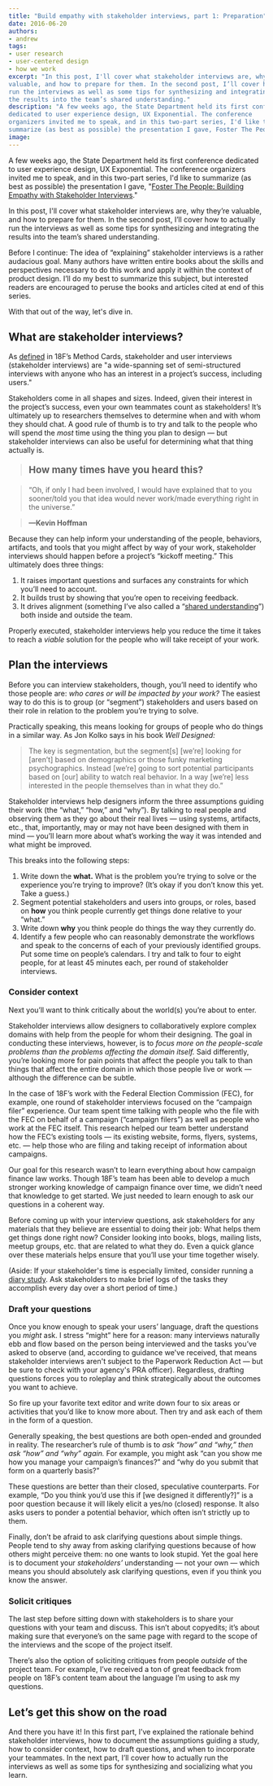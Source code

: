 ```yaml
---
title: "Build empathy with stakeholder interviews, part 1: Preparation"
date: 2016-06-20
authors:
- andrew
tags:
- user research
- user-centered design
- how we work
excerpt: "In this post, I'll cover what stakeholder interviews are, why they’re
valuable, and how to prepare for them. In the second post, I’ll cover how to actually
run the interviews as well as some tips for synthesizing and integrating
the results into the team’s shared understanding."
description: "A few weeks ago, the State Department held its first conference
dedicated to user experience design, UX Exponential. The conference
organizers invited me to speak, and in this two-part series, I'd like to
summarize (as best as possible) the presentation I gave, Foster The People: Building Empathy with Stakeholder Interviews."
image:
---
```


A few weeks ago, the State Department held its first conference
dedicated to user experience design, UX Exponential. The conference
organizers invited me to speak, and in this two-part series, I'd like to
summarize (as best as possible) the presentation I gave, "[Foster The
People: Building Empathy with Stakeholder
Interviews](https://speakerdeck.com/andrewmaier/foster-the-people-building-empathy-with-stakeholder-interviews)."

In this post, I'll cover what stakeholder interviews are, why they’re
valuable, and how to prepare for them. In the second post, I’ll cover how to actually
run the interviews as well as some tips for synthesizing and integrating
the results into the team’s shared understanding.

Before I continue: The idea of “explaining” stakeholder interviews is a
rather audacious goal. Many authors have written entire books about the
skills and perspectives necessary to do this work and apply it within
the context of product design. I’ll do my best to summarize this
subject, but interested readers are encouraged to peruse the books and
articles cited at end of this series.

With that out of the way, let's dive in.

What are stakeholder interviews?
--------------------------------

As [defined](https://methods.18f.gov/stakeholder-and-user-interviews/) in 18F’s
Method Cards, stakeholder and user interviews (stakeholder interviews)
are "a wide-spanning set of semi-structured interviews with anyone who
has an interest in a project’s success, including users."

Stakeholders come in all shapes and sizes. Indeed, given their interest
in the project’s success, even your own teammates count as stakeholders!
It’s ultimately up to researchers themselves to determine when and with
whom they should chat. A good rule of thumb is to try and talk to the
people who will spend the *most* time using the thing you plan to design
— but stakeholder interviews can also be useful for determining what
that thing actually is.

><p style="font-size: 14pt;"><strong>How many times have you heard this?</strong></p>

>“Oh, if only I had been involved, I would have explained that to you sooner/told you that idea would never work/made everything right in the universe.”

>**—Kevin Hoffman**

Because they can help inform your understanding of the people,
behaviors, artifacts, and tools that you might affect by way of your
work, stakeholder interviews should happen before a project’s “kickoff
meeting.” This ultimately does three things:

1.  It raises important questions and surfaces any constraints for which you’ll need to account.
2.  It builds trust by showing that you’re open to receiving feedback.
3.  It drives alignment (something I’ve also called a “[shared understanding](http://ngenworks.com/design/an-unlikely-byproduct/)”) both inside and outside the team.

Properly executed, stakeholder interviews help you reduce the time it
takes to reach a *viable* solution for the people who will take receipt
of your work.

Plan the interviews
-------------------

Before you can interview stakeholders, though, you’ll need to identify
who those people are: *who cares or will be impacted by your work?* The
easiest way to do this is to group (or “segment”) stakeholders and users
based on their role in relation to the problem you’re trying to solve.

Practically speaking, this means looking for groups of people who do
things in a similar way. As Jon Kolko says in his book *Well Designed:*

  >The key is segmentation, but the segment[s] [we’re] looking for [aren’t] based on demographics or those funky marketing psychographics. Instead [we’re] going to sort potential participants based on [our] ability to watch real behavior. In a way [we’re] less interested in the people themselves than in what they do.”

Stakeholder interviews help designers inform the three assumptions
guiding their work (the “what,” “how,” and “why”). By talking to real
people and observing them as they go about their real lives — using
systems, artifacts, etc., that, importantly, may or may not have been
designed with them in mind — you’ll learn more about what’s working the
way it was intended and what might be improved.

This breaks into the following steps:

1.  Write down the **what.** What is the problem you’re trying to solve or the experience you’re trying to improve? (It’s okay if you don’t know this yet. Take a guess.)
2.  Segment potential stakeholders and users into groups, or roles, based on **how** you think people currently get things done relative to your “what.”
3.  Write down **why** you think people do things the way they currently do.
4.  Identify a few people who can reasonably demonstrate the workflows and speak to the concerns of each of your previously identified groups. Put some time on people’s calendars. I try and talk to four to eight people, for at least 45 minutes each, per round of stakeholder interviews.

### Consider context

Next you’ll want to think critically about the world(s) you’re about to
enter.

Stakeholder interviews allow designers to collaboratively explore
complex domains with help from the people for whom their designing. The
goal in conducting these interviews, however, is to *focus more on the
people-scale problems than the problems affecting the domain itself.*
Said differently, you’re looking more for pain points that affect the
people you talk to than things that affect the entire domain in which
those people live or work — although the difference can be subtle.

In the case of 18F’s work with the Federal Election Commission (FEC),
for example, one round of stakeholder interviews focused on the
“campaign filer” experience. Our team spent time talking with people who
the file with the FEC on behalf of a campaign (“campaign filers”) as
well as people who work at the FEC itself. This research helped our team
better understand how the FEC’s existing tools — its existing website,
forms, flyers, systems, etc. — help those who are filing and taking
receipt of information about campaigns.

Our goal for this research wasn’t to learn everything about how campaign
finance law works. Though 18F’s team has been able to develop a much
stronger working knowledge of campaign finance over time, we didn’t need
that knowledge to get started. We just needed to learn enough to ask our
questions in a coherent way.

Before coming up with your interview questions, ask stakeholders for any
materials that they believe are essential to doing their job: What helps
them get things done right now? Consider looking into books, blogs,
mailing lists, meetup groups, etc. that are related to what they do.
Even a quick glance over these materials helps ensure that you’ll use
your time together wisely.

(Aside: If your stakeholder's time is especially limited, consider
running a [diary
study](http://www.uxbooth.com/articles/jumpstart-design-research-with-a-diary-study/).
Ask stakeholders to make brief logs of the tasks they accomplish every
day over a short period of time.)

### Draft your questions

Once you know enough to speak your users’ language, draft the questions
you *might* ask. I stress “might” here for a reason: many interviews
naturally ebb and flow based on the person being interviewed and the
tasks you’ve asked to observe (and, according to guidance we've
received, that means stakeholder interviews aren't subject to the
Paperwork Reduction Act — but be sure to check with your agency's PRA
officer). Regardless, drafting questions forces you to roleplay and
think strategically about the outcomes you want to achieve.

So fire up your favorite text editor and write down four to six areas or
activities that you’d like to know more about. Then try and ask each of
them in the form of a question.

Generally speaking, the best questions are both open-ended and grounded
in reality. The researcher’s rule of thumb is to *ask “how” and “why,”
then ask “how” and “why” again.* For example, you might ask “can you
show me how you manage your campaign’s finances?” and “why do you submit
that form on a quarterly basis?”

These questions are better than their closed, speculative counterparts.
For example, “Do you think you’d use this if [we designed it
differently?]” is a poor question because it will likely elicit a yes/no
(closed) response. It also asks users to ponder a potential behavior,
which often isn’t strictly up to them.

Finally, don’t be afraid to ask clarifying questions about simple
things. People tend to shy away from asking clarifying questions because
of how others might perceive them: no one wants to look stupid. Yet the
goal here is to document your *stakeholders’* understanding — not your
own — which means you should absolutely ask clarifying questions, even
if you think you know the answer.

### Solicit critiques

The last step before sitting down with stakeholders is to share your
questions with your team and discuss. This isn’t about copyedits; it’s
about making sure that everyone’s on the same page with regard to the
scope of the interviews and the scope of the project itself.

There’s also the option of soliciting critiques from people *outside* of
the project team. For example, I’ve received a ton of great feedback
from people on 18F’s content team about the language I’m using to ask my
questions.

Let’s get this show on the road
-------------------------------

And there you have it! In this first part, I’ve explained the rationale
behind stakeholder interviews, how to document the assumptions guiding a
study, how to consider context, how to draft questions, and when to
incorporate your teammates. In the next part, I’ll cover how to actually
run the interviews as well as some tips for synthesizing and socializing
what you learn.
